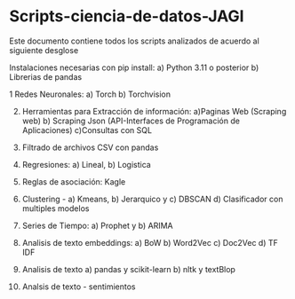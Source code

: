 # Scripts-ciencia-de-datos-JAGI

Este documento contiene todos los scripts analizados de acuerdo al siguiente desglose

Instalaciones necesarias con pip install:
a) Python 3.11 o posterior
b) Librerias de pandas

1 Redes Neuronales:  a) Torch  b) Torchvision

2. Herramientas para Extracción de información: a)Paginas Web (Scraping web)  b) Scraping Json (API-Interfaces de Programación de Aplicaciones) c)Consultas con SQL

3. Filtrado de archivos CSV con pandas

4. Regresiones:  a) Lineal, b) Logistica

5. Reglas de asociación: Kagle

6. Clustering  - a) Kmeans, b) Jerarquico y c) DBSCAN  d) Clasificador con multiples modelos

7. Series de Tiempo:  a) Prophet y b) ARIMA

8. Analisis de texto embeddings:   a) BoW b) Word2Vec c) Doc2Vec d) TF IDF
9. Analisis de texto a) pandas y scikit-learn b) nltk y textBlop
10. Analsis de texto - sentimientos

